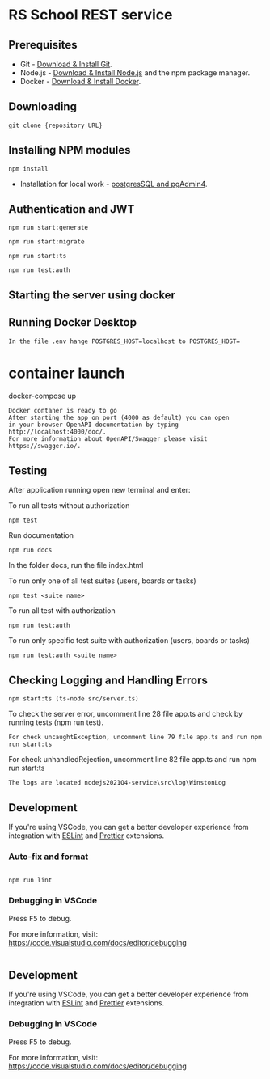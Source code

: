 # RS School REST service

## Prerequisites

- Git - [Download & Install Git](https://git-scm.com/downloads).
- Node.js - [Download & Install Node.js](https://nodejs.org/en/download/) and the npm package manager.
- Docker - [Download & Install Docker](https://docker.com).

## Downloading

```
git clone {repository URL}
```

## Installing NPM modules

```
npm install
```

- Installation for local work - [postgresSQL and pgAdmin4](https://www.postgresql.org/).

## Authentication and JWT

```
npm run start:generate
```

```
npm run start:migrate
```

```
npm run start:ts
```

```
npm run test:auth
```

## Starting the server using docker

## Running Docker Desktop

```
In the file .env hange POSTGRES_HOST=localhost to POSTGRES_HOST=
```

# container launch

docker-compose up

```
Docker contaner is ready to go
After starting the app on port (4000 as default) you can open
in your browser OpenAPI documentation by typing http://localhost:4000/doc/.
For more information about OpenAPI/Swagger please visit https://swagger.io/.
```

## Testing

After application running open new terminal and enter:

To run all tests without authorization

```
npm test
```

Run documentation

```
npm run docs
```

In the folder docs, run the file index.html

To run only one of all test suites (users, boards or tasks)

```
npm test <suite name>
```

To run all test with authorization

```
npm run test:auth
```

To run only specific test suite with authorization (users, boards or tasks)

```
npm run test:auth <suite name>
```

## Checking Logging and Handling Errors

```
npm start:ts (ts-node src/server.ts)
```

To check the server error, uncomment line 28 file app.ts and check by running tests (npm run test).

```
For check uncaughtException, uncomment line 79 file app.ts and run npm run start:ts
```

For check unhandledRejection, uncomment line 82 file app.ts and run npm run start:ts

```
The logs are located nodejs2021Q4-service\src\log\WinstonLog

```

## Development

If you're using VSCode, you can get a better developer experience from integration with [ESLint](https://marketplace.visualstudio.com/items?itemName=dbaeumer.vscode-eslint) and [Prettier](https://marketplace.visualstudio.com/items?itemName=esbenp.prettier-vscode) extensions.

### Auto-fix and format

```

npm run lint

```

### Debugging in VSCode

Press <kbd>F5</kbd> to debug.

For more information, visit: https://code.visualstudio.com/docs/editor/debugging

```

```

## Development

If you're using VSCode, you can get a better developer experience from integration with [ESLint](https://marketplace.visualstudio.com/items?itemName=dbaeumer.vscode-eslint) and [Prettier](https://marketplace.visualstudio.com/items?itemName=esbenp.prettier-vscode) extensions.

### Debugging in VSCode

Press <kbd>F5</kbd> to debug.

For more information, visit: https://code.visualstudio.com/docs/editor/debugging

```

```

```

```
